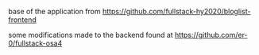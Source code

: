 base of the application from 
https://github.com/fullstack-hy2020/bloglist-frontend

some modifications made to the backend found at
https://github.com/er-0/fullstack-osa4